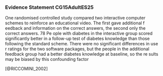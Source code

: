 ### Evidence Statement CG15AdultES25
One randomised controlled study compared two interactive computer schemes to reinforce an educational video. The first gave additional f eedback and information on the correct answers, the second only the correct answers. 78 Pe ople with diabetes in the interactive group scored significantly better in a follow-up test of diabetes knowledge than those following the standard scheme. There were no significant differences in use r ratings for the two software packages, but the people in the additional feedback group had a better diabetes knowledge at baseline, so the re sults may be biased by this confounding factor



[@RICCOMINI_2002]
